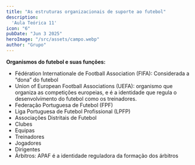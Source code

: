 ```yaml
---
title: "As estruturas organizacionais de suporte ao futebol"
description:
  'Aula Teórica 11'
icon: "6"
pubDate: "Jun 3 2025"
heroImage: "/src/assets/campo.webp"
author: "Grupo"
---
```


**Organismos do futebol e suas funções:**

- Fédération Internationale de Football Association (FIFA): Considerada a “dona” do futebol
- Union of European Football Associations (UEFA): organismo que organiza as competições europeias, e é a identidade que regula o desenvolvimento do futebol como os treinadores.
- Federação Portuguesa de Futebol (FPF)
- Liga Portuguesa de Futebol Profissional (LPFP)
- Associações Distritais de Futebol
- Clubes
- Equipas
- Treinadores
- Jogadores
- Dirigentes
- Árbitros: APAF é a identidade reguladora da formação dos árbitros